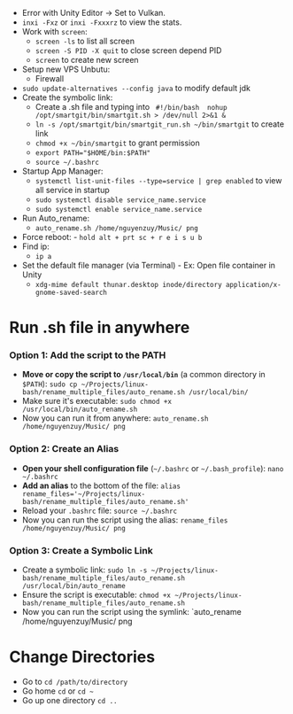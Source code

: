 - Error with Unity Editor -> Set to Vulkan.
- `inxi -Fxz`  or `inxi -Fxxxrz` to view the stats.
- Work with `screen`:
	- `screen -ls` to list all screen
	- `screen -S PID -X quit` to close screen depend PID
	- `screen` to create new screen 
- Setup new VPS Unbutu:
	- Firewall
- `sudo update-alternatives --config java` to modify default jdk
- Create the symbolic link:
	- Create a .sh file and typing into ```
	  #!/bin/bash 
	  nohup /opt/smartgit/bin/smartgit.sh > /dev/null 2>&1 &```
	- `ln -s /opt/smartgit/bin/smartgit_run.sh ~/bin/smartgit` to create link
	- `chmod +x ~/bin/smartgit` to grant permission 
	- `export PATH="$HOME/bin:$PATH"`
	- `source ~/.bashrc`
- Startup App Manager:
	- `systemctl list-unit-files --type=service | grep enabled` to view all service in startup
	- `sudo systemctl disable service_name.service`
	- `sudo systemctl enable service_name.service`
- Run Auto_rename:
	- `auto_rename.sh /home/nguyenzuy/Music/ png`
- Force reboot:
	  - `hold alt + prt sc + r e i s u b`
- Find ip: 
	- `ip a`
- Set the default file manager (via Terminal) - Ex: Open file container in Unity
	- `xdg-mime default thunar.desktop inode/directory application/x-gnome-saved-search`

# Run .sh file in anywhere
### Option 1: Add the script to the PATH
- **Move or copy the script to `/usr/local/bin`** (a common directory in `$PATH`):
	`sudo cp ~/Projects/linux-bash/rename_multiple_files/auto_rename.sh /usr/local/bin/`
- Make sure it's executable:
	`sudo chmod +x /usr/local/bin/auto_rename.sh`
- Now you can run it from anywhere:
	`auto_rename.sh /home/nguyenzuy/Music/ png`
### Option 2: Create an Alias
- **Open your shell configuration file** (`~/.bashrc` or `~/.bash_profile`):
  `nano ~/.bashrc`
- **Add an alias** to the bottom of the file:
  `alias rename_files='~/Projects/linux-bash/rename_multiple_files/auto_rename.sh'`
- Reload your `.bashrc` file:
  `source ~/.bashrc`
- Now you can run the script using the alias:
  `rename_files /home/nguyenzuy/Music/ png`
### Option 3: Create a Symbolic Link
- Create a symbolic link:
  `sudo ln -s ~/Projects/linux-bash/rename_multiple_files/auto_rename.sh /usr/local/bin/auto_rename`
- Ensure the script is executable:
  `chmod +x ~/Projects/linux-bash/rename_multiple_files/auto_rename.sh`
- Now you can run the script using the symlink:
  `auto_rename /home/nguyenzuy/Music/ png
# Change Directories
- Go to `cd /path/to/directory`
- Go home `cd` or `cd ~`
- Go up one directory  `cd ..`